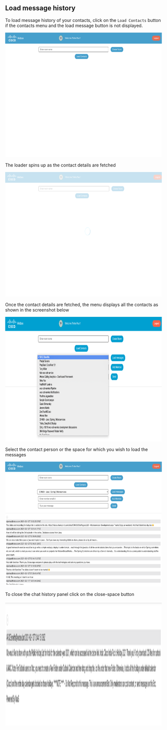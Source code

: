 ## Load message history

To load message history of your contacts, click on the `Load Contacts` button if the contacts menu and the load message button is not displayed.

<p align="center">
    <img src="home.png" height="400px" alt="home" />
</p>

The loader spins up as the contact details are fetched

<p align="center">
    <img src="loader.png" height="400px" alt="loader" />
</p>

Once the contact details are fetched, the menu displays all the contacts as shown in the screenshot below

<p align="center">
    <img src="contacts.png" height="400px" alt="contacts" />
</p>

Select the contact person or the space for which you wish to load the messages 

<p align="center">
    <img src="chatHistory.png" height="400px" alt="load message" />
</p>

To close the chat history panel click on the close-space button

<p align="center">
    <img src="spaceClose.png" height="400px" alt="space close" />
</p>


